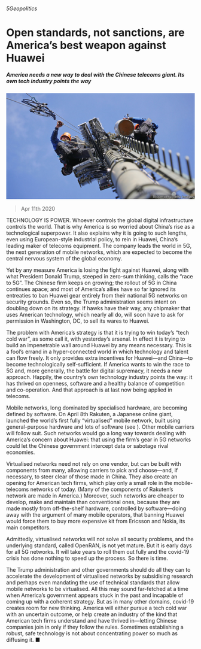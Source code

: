 ###### 5Geopolitics

# Open standards, not sanctions, are America’s best weapon against Huawei 

##### America needs a new way to deal with the Chinese telecoms giant. Its own tech industry points the way 

![image](images/20200411_LDP002_0.jpg) 

> Apr 11th 2020 

TECHNOLOGY IS POWER. Whoever controls the global digital infrastructure controls the world. That is why America is so worried about China’s rise as a technological superpower. It also explains why it is going to such lengths, even using European-style industrial policy, to rein in Huawei, China’s leading maker of telecoms equipment. The company leads the world in 5G, the next generation of mobile networks, which are expected to become the central nervous system of the global economy.

Yet by any measure America is losing the fight against Huawei, along with what President Donald Trump, steeped in zero-sum thinking, calls the “race to 5G”. The Chinese firm keeps on growing; the rollout of 5G in China continues apace; and most of America’s allies have so far ignored its entreaties to ban Huawei gear entirely from their national 5G networks on security grounds. Even so, the Trump administration seems intent on doubling down on its strategy. If hawks have their way, any chipmaker that uses American technology, which nearly all do, will soon have to ask for permission in Washington, DC, to sell its wares to Huawei.


The problem with America’s strategy is that it is trying to win today’s “tech cold war”, as some call it, with yesterday’s arsenal. In effect it is trying to build an impenetrable wall around Huawei by any means necessary. This is a fool’s errand in a hyper-connected world in which technology and talent can flow freely. It only provides extra incentives for Huawei—and China—to become technologically self-sufficient. If America wants to win the race to 5G and, more generally, the battle for digital supremacy, it needs a new approach. Happily, the country’s own technology industry points the way: it has thrived on openness, software and a healthy balance of competition and co-operation. And that approach is at last now being applied in telecoms.

Mobile networks, long dominated by specialised hardware, are becoming defined by software. On April 8th Rakuten, a Japanese online giant, launched the world’s first fully “virtualised” mobile network, built using general-purpose hardware and lots of software (see ). Other mobile carriers will follow suit. Such networks would go a long way towards dealing with America’s concern about Huawei: that using the firm’s gear in 5G networks could let the Chinese government intercept data or sabotage rival economies.

Virtualised networks need not rely on one vendor, but can be built with components from many, allowing carriers to pick and choose—and, if necessary, to steer clear of those made in China. They also create an opening for American tech firms, which play only a small role in the mobile-telecoms networks of today. (Many of the components of Rakuten’s network are made in America.) Moreover, such networks are cheaper to develop, make and maintain than conventional ones, because they are made mostly from off-the-shelf hardware, controlled by software—doing away with the argument of many mobile operators, that banning Huawei would force them to buy more expensive kit from Ericsson and Nokia, its main competitors.

Admittedly, virtualised networks will not solve all security problems, and the underlying standard, called OpenRAN, is not yet mature. But it is early days for all 5G networks. It will take years to roll them out fully and the covid-19 crisis has done nothing to speed up the process. So there is time.

The Trump administration and other governments should do all they can to accelerate the development of virtualised networks by subsidising research and perhaps even mandating the use of technical standards that allow mobile networks to be virtualised. All this may sound far-fetched at a time when America’s government appears stuck in the past and incapable of coming up with a coherent strategy. But as in many other domains, covid-19 creates room for new thinking. America will either pursue a tech cold war with an uncertain outcome, or help create an industry of the kind that American tech firms understand and have thrived in—letting Chinese companies join in only if they follow the rules. Sometimes establishing a robust, safe technology is not about concentrating power so much as diffusing it. ■

